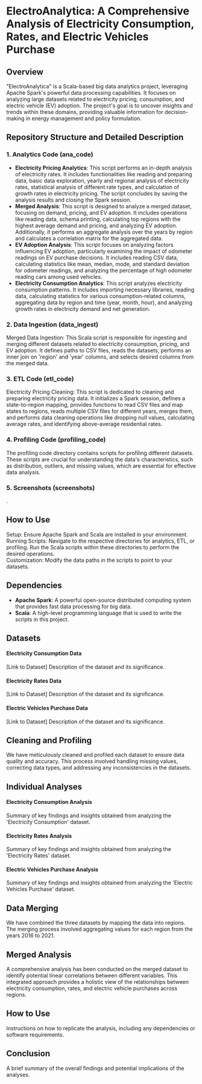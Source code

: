 # ElectroAnalytica: A Comprehensive Analysis of Electricity Consumption, Rates, and Electric Vehicles Purchase

<h2>Overview</h2>

"ElectroAnalytica" is a Scala-based big data analytics project, leveraging Apache Spark's powerful data processing capabilities. It focuses on analyzing large datasets related to electricity pricing, consumption, and electric vehicle (EV) adoption. The project's goal is to uncover insights and trends within these domains, providing valuable information for decision-making in energy management and policy formulation.

<h2>Repository Structure and Detailed Description</h2>

<h3>1. Analytics Code (ana_code)</h3>
<ul>
  <li><strong>Electricity Pricing Analytics</strong>: This script performs an in-depth analysis of electricity rates. It includes functionalities like reading and preparing data, basic data exploration, yearly and regional analysis of electricity rates, statistical analysis of different rate types, and calculation of growth rates in electricity pricing. The script concludes by saving the analysis results and closing the Spark session.</li>
  <li><strong>Merged Analysis</strong>: This script is designed to analyze a merged dataset, focusing on demand, pricing, and EV adoption. It includes operations like reading data, schema printing, calculating top regions with the highest average demand and pricing, and analyzing EV adoption. Additionally, it performs an aggregate analysis over the years by region and calculates a correlation matrix for the aggregated data.</li>
  <li><strong>EV Adoption Analysis</strong>: This script focuses on analyzing factors influencing EV adoption, particularly examining the impact of odometer readings on EV purchase decisions. It includes reading CSV data, calculating statistics like mean, median, mode, and standard deviation for odometer readings, and analyzing the percentage of high odometer reading cars among used vehicles.</li>
  <li><strong>Electricity Consumption Analytics</strong>: This script analyzes electricity consumption patterns. It includes importing necessary libraries, reading data, calculating statistics for various consumption-related columns, aggregating data by region and time (year, month, hour), and analyzing growth rates in electricity demand and net generation.</li>
</ul>
<h3>2. Data Ingestion (data_ingest)</h3>
<p>Merged Data Ingestion: This Scala script is responsible for ingesting and merging different datasets related to electricity consumption, pricing, and EV adoption. It defines paths to CSV files, reads the datasets, performs an inner join on 'region' and 'year' columns, and selects desired columns from the merged data.</p>

<h3>3. ETL Code (etl_code)</h3>
<p>Electricity Pricing Cleaning: This script is dedicated to cleaning and preparing electricity pricing data. It initializes a Spark session, defines a state-to-region mapping, provides functions to read CSV files and map states to regions, reads multiple CSV files for different years, merges them, and performs data cleaning operations like dropping null values, calculating average rates, and identifying above-average residential rates.</p>

<h3>4. Profiling Code (profiling_code)</h3>
<p>The profiling code directory contains scripts for profiling different datasets. These scripts are crucial for understanding the data's characteristics, such as distribution, outliers, and missing values, which are essential for effective data analysis.</p>

<h3>5. Screenshots (screenshots)</h3>
<p>.</p>

<h2>How to Use</h2>
<p>Setup: Ensure Apache Spark and Scala are installed in your environment.<br>
Running Scripts: Navigate to the respective directories for analytics, ETL, or profiling. Run the Scala scripts within these directories to perform the desired operations.<br>
Customization: Modify the data paths in the scripts to point to your datasets.</p>

<h2>Dependencies</h2>
<ul>
  <li><strong>Apache Spark</strong>: A powerful open-source distributed computing system that provides fast data processing for big data.</li>
  <li><strong>Scala</strong>: A high-level programming language that is used to write the scripts in this project.</li>
</ul>

<h2>Datasets</h2>
  
  <h4>Electricity Consumption Data</h4>
  [Link to Dataset]
  Description of the dataset and its significance.
  
  <h4>Electricity Rates Data</h4>
  [Link to Dataset]
  Description of the dataset and its significance.
  
  <h4>Electric Vehicles Purchase Data</h4>
  [Link to Dataset]
  Description of the dataset and its significance.

<h2>Cleaning and Profiling</h2>
We have meticulously cleaned and profiled each dataset to ensure data quality and accuracy. This process involved handling missing values, correcting data types, and addressing any inconsistencies in the datasets.

<h2>Individual Analyses</h2>

  <h4>Electricity Consumption Analysis</h4>
  Summary of key findings and insights obtained from analyzing the 'Electricity Consumption' dataset.
  
  <h4>Electricity Rates Analysis</h4>
  Summary of key findings and insights obtained from analyzing the 'Electricity Rates' dataset.
  
  <h4>Electric Vehicles Purchase Analysis</h4>
  Summary of key findings and insights obtained from analyzing the 'Electric Vehicles Purchase' dataset.

<h2>Data Merging</h2>
We have combined the three datasets by mapping the data into regions. The merging process involved aggregating values for each region from the years 2016 to 2021.

<h2>Merged Analysis</h2>
A comprehensive analysis has been conducted on the merged dataset to identify potential linear correlations between different variables. This integrated approach provides a holistic view of the relationships between electricity consumption, rates, and electric vehicle purchases across regions.

<h2>How to Use</h2>
Instructions on how to replicate the analysis, including any dependencies or software requirements.

<h2>Conclusion</h2>
A brief summary of the overall findings and potential implications of the analyses.

